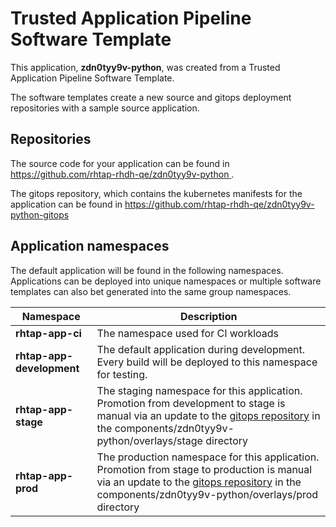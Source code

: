 # Trusted Application Pipeline Software Template

This application, **zdn0tyy9v-python**, was created from a Trusted Application Pipeline Software Template.

The software templates create a new source and gitops deployment repositories with a sample source application. 

## Repositories

The source code for your application can be found in [https://github.com/rhtap-rhdh-qe/zdn0tyy9v-python ](https://github.com/rhtap-rhdh-qe/zdn0tyy9v-python ).
 
The gitops repository, which contains the kubernetes manifests for the application can be found in 
[https://github.com/rhtap-rhdh-qe/zdn0tyy9v-python-gitops ](https://github.com/rhtap-rhdh-qe/zdn0tyy9v-python-gitops ) 

## Application namespaces 

The default application will be found in the following namespaces. Applications can be deployed into unique namespaces or multiple software templates can also bet generated into the same group namespaces.  

|  Namespace   |  Description   |  
| -------- | -------- |
| **rhtap-app-ci** | The namespace used for CI workloads |
| **rhtap-app-development** | The default application during development. Every build will be deployed to this namespace for testing. |
| **rhtap-app-stage** | The staging namespace for this application. Promotion from development to stage is manual via an update to the [gitops repository](https://github.com/rhtap-rhdh-qe/zdn0tyy9v-python-gitops ) in the components/zdn0tyy9v-python/overlays/stage directory |
| **rhtap-app-prod** | The production namespace for this application. Promotion from stage to production is manual via an update to the [gitops repository](https://github.com/rhtap-rhdh-qe/zdn0tyy9v-python-gitops ) in the components/zdn0tyy9v-python/overlays/prod directory |